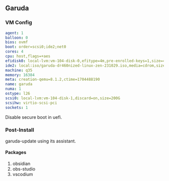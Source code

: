 ## Garuda

### VM Config

```yaml
agent: 1
balloon: 0
bios: ovmf
boot: order=scsi0;ide2;net0
cores: 4
cpu: host,flags=+aes
efidisk0: local-lvm:vm-104-disk-0,efitype=4m,pre-enrolled-keys=1,size=4M
ide2: local:iso/garuda-dr460nized-linux-zen-231029.iso,media=cdrom,size=2565330K
machine: q35
memory: 16384
meta: creation-qemu=8.1.2,ctime=1704488190
name: garuda
numa: 1
ostype: l26
scsi0: local-lvm:vm-104-disk-1,discard=on,size=200G
scsihw: virtio-scsi-pci
sockets: 1

```

Disable secure boot in uefi.


### Post-Install

garuda-update using its assistant.


#### Packages 

1. obsidian
2. obs-studio
3. vscodium

